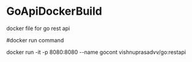 # GoApiDockerBuild
docker file for go  rest api

#docker run command

docker run -it -p 8080:8080 --name gocont vishnuprasadvv/go:restapi
